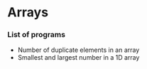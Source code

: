 # Arrays

### List of programs

* Number of duplicate elements in an array
* Smallest and largest number in a 1D array
